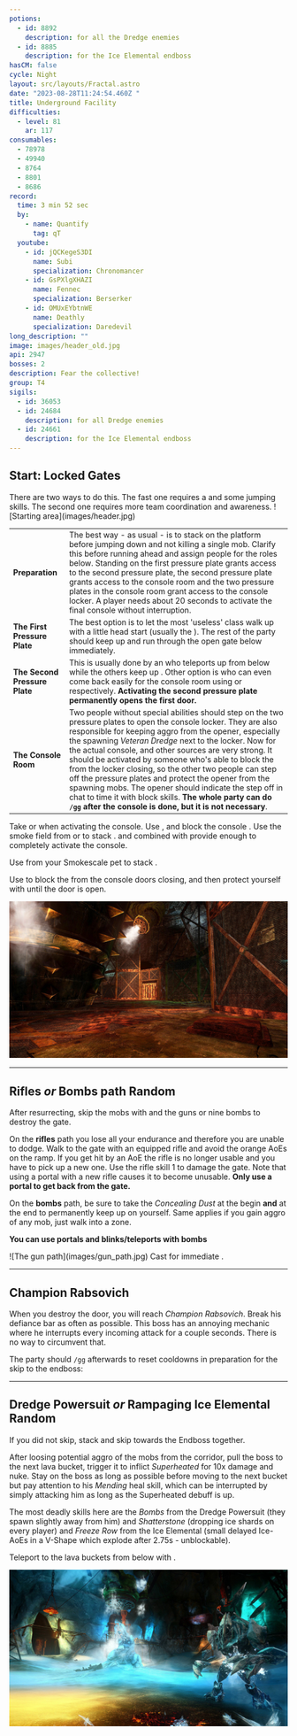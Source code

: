 ```yaml
---
potions:
  - id: 8892
    description: for all the Dredge enemies
  - id: 8885
    description: for the Ice Elemental endboss
hasCM: false
cycle: Night
layout: src/layouts/Fractal.astro
date: "2023-08-28T11:24:54.460Z "
title: Underground Facility
difficulties:
  - level: 81
    ar: 117
consumables:
  - 78978
  - 49940
  - 8764
  - 8801
  - 8686
record:
  time: 3 min 52 sec
  by:
    - name: Quantify
      tag: qT
  youtube:
    - id: jQCKegeS3DI
      name: Subi
      specialization: Chronomancer
    - id: GsPXlgXHAZI
      name: Fennec
      specialization: Berserker
    - id: OMUxEYbtnWE
      name: Deathly
      specialization: Daredevil
long_description: ""
image: images/header_old.jpg
api: 2947
bosses: 2
description: Fear the collective!
group: T4
sigils:
  - id: 36053
  - id: 24684
    description: for all Dredge enemies
  - id: 24661
    description: for the Ice Elemental endboss
---
```


## Start: Locked Gates <Item id="8892" disableText/><Item id="24684" disableText/>

<Grid>
<GridItem sm="7">

<Warning>
There are two ways to do this. The fast one requires a <Item id="78978"/> and some jumping skills. The second one requires more team coordination and awareness.
</Warning>

<Divider text="Fast way"/>

<Tabs>
<Tab specialization="Guardian">
<ProfessionVideo title="Portal into the cage (variant 1)" profession="Guardian" src="N5RcWdIbIRs"/>
<ProfessionVideo title="Portal into the cage (variant 2)" profession="Guardian" src="Nzi7wRSNY7Q"/>
</Tab>

<Tab specialization="Warrior">
<ProfessionVideo title="Portal past the first gate" profession="Warrior" timestamp="105" src="REnmbN7sZFQ"/>
</Tab>

<Tab specialization="Revenant">
<ProfessionVideo title="Portal past the first gate" profession="Renegade" timestamp="144" src="REnmbN7sZFQ"/>
</Tab>

<Tab specialization="Thief">
<ProfessionVideo title="Portal into the cage" profession="Thief" timestamp="484" src="Alpgs_GaZV0"/>
</Tab>
</Tabs>

</GridItem>

<GridItem sm="5">
![Starting area](images/header.jpg)
</GridItem>
</Grid>

<Divider text="Normal way (slower)"/>

|                               |                                                                                                                                                                                                                                                                                                                                                                                                                                                                                                                                                                                                                                                                                                                                       |
| ----------------------------- | ------------------------------------------------------------------------------------------------------------------------------------------------------------------------------------------------------------------------------------------------------------------------------------------------------------------------------------------------------------------------------------------------------------------------------------------------------------------------------------------------------------------------------------------------------------------------------------------------------------------------------------------------------------------------------------------------------------------------------------- |
| **Preparation**               | The best way - as usual - is to stack <Effect name="Stealth"/> on the platform before jumping down and not killing a single mob. Clarify this before running ahead and assign people for the roles below. Standing on the first pressure plate grants access to the second pressure plate, the second pressure plate grants access to the console room and the two pressure plates in the console room grant access to the console locker. A player needs about 20 seconds to activate the final console without interruption.                                                                                                                                                                                                        |
| **The First Pressure Plate**  | The best option is to let the most 'useless' class walk up with a little head start (usually the <Specialization name="Warrior"/>). The rest of the party should keep <Effect name="Stealth"/> up and run through the open gate below immediately.                                                                                                                                                                                                                                                                                                                                                                                                                                                                                    |
| **The Second Pressure Plate** | This is usually done by an <Specialization name="Elementalist"/> who teleports up from below while the others keep up <Effect name="Stealth"/>. Other option is <Specialization name="Thief"/> who can even come back easily for the console room using <Skill id="13106"/> or <Skill id="10197"/> respectively. **Activating the second pressure plate permanently opens the first door.**                                                                                                                                                                                                                                                                                                                                           |
| **The Console Room**          | Two people without special abilities should step on the two pressure plates to open the console locker. They are also responsible for keeping aggro from the opener, especially the spawning _Veteran Dredge_ next to the locker. Now for the actual console, <Item id="8686"/> and other <Effect name="Stealth"/> sources are very strong. It should be activated by someone who's able to block the <Control name="Knockback"/> from the locker closing, so the other two people can step off the pressure plates and protect the opener from the spawning mobs. The opener should indicate the step off in chat to time it with block skills. **The whole party can do `/gg` after the console is done, but it is not necessary**. |

<Tabs>
<Tab specialization="Elementalist">
Take <Skill id="5536"/> or <Skill id="5641"/> when activating the console.
</Tab>

<Tab specialization="Guardian">
Use <Skill id="30029"/>, <Skill id="9084"/> and <Skill id="9253"/> block the console <Control name="Knockback"/>.
</Tab>

<Tab specialization="Thief">
Use the smoke field from <Skill id="13113"/> or <Skill id="13065"/> to stack <Effect name="Stealth"/>. <Skill id="13027"/> and <Skill id="13117"/> combined with <Trait id="1136"/> provide enough <Effect name="Stealth"/> to completely activate the console.
</Tab>

<Tab specialization="Ranger">

Use <Skill id="31568"/> from your Smokescale pet to stack <Effect name="Stealth"/>.
</Tab>

<Tab specialization="Renegade">
Use <Skill name="Inspiring Reinforcement"/> to block the <Control name="Knockback"/> from the console doors closing, and then protect yourself with <Skill name="Protective Solace"/> until the door is open.
</Tab>
</Tabs>

![Console locker](images/console_locker.jpg)

---

## Rifles _or_ Bombs path <Item id="8892" disableText/><Item id="24684" disableText/><Label>Random</Label>

<Grid>
<GridItem sm="8">

After resurrecting, skip the mobs with <Effect name="Stealth"/> and the guns or nine bombs to destroy the gate.

On the **rifles** path you lose all your endurance and therefore you are unable to dodge. Walk to the gate with an equipped rifle and avoid the orange AoEs on the ramp. If you get hit by an AoE the rifle is no longer usable and you have to pick up a new one. Use the rifle skill 1 to damage the gate. Note that using a portal with a new rifle causes it to become unusable. **Only use a portal to get back from the gate.**

On the **bombs** path, be sure to take the _Concealing Dust_ at the begin **and** at the end to permanently keep <Effect name="Stealth"/> up on yourself. Same applies if you gain aggro of any mob, just walk into a <Effect name="Stealth"/> zone.

<Warning>

**You can use portals and blinks/teleports with bombs**

</Warning>
</GridItem>

<GridItem sm="4">
![The gun path](images/gun_path.jpg)

<Tabs>
<Tab specialization="Thief">
Cast <Skill id="13117"/> for immediate <Effect name="Stealth"/>.
</Tab>
</Tabs>
</GridItem>
</Grid>

---

## Champion Rabsovich <Item id="8892" disableText/><Item id="24684" disableText/>

When you destroy the door, you will reach _Champion Rabsovich_. Break his defiance bar as often as possible. This boss has an annoying mechanic where he interrupts every incoming attack for a couple seconds. There is no way to circumvent that.

The party should `/gg` afterwards to reset cooldowns in preparation for the skip to the endboss:

<Tabs>
<Tab specialization="Guardian">
<ProfessionVideo title="Skip to last boss, same for Ranger and Warrior" profession="Guardian" timestamp="103" src="MmJTsOhdQeo"/>
</Tab>

<Tab specialization="Thief">
<ProfessionVideo title="Thief skip to last boss" profession="Thief" timestamp="531" src="Alpgs_GaZV0"/>
</Tab>
</Tabs>

---

## Dredge Powersuit <Item id="8892" disableText/><Item id="24684" disableText/> _or_ Rampaging Ice Elemental <Item id="8885" disableText/><Item id="24661" disableText/><Label>Random</Label>

<Grid>
<GridItem sm="7">

If you did not skip, stack <Effect name="Stealth"/> and skip towards the Endboss together.

After loosing potential aggro of the mobs from the corridor, pull the boss to the next lava bucket, trigger it to inflict _Superheated_ for 10x damage and nuke. Stay on the boss as long as possible before moving to the next bucket but pay attention to his _Mending_ heal skill, which can be interrupted by simply attacking him as long as the Superheated debuff is up.

The most deadly skills here are the _Bombs_ from the Dredge Powersuit (they spawn slightly away from him) and _Shatterstone_ (dropping ice shards on every player) and _Freeze Row_ from the Ice Elemental (small delayed Ice-AoEs in a V-Shape which explode after 2.75s - unblockable).
</GridItem>

<GridItem sm="5">

<Tabs>

<Tab specialization="Thief">

Teleport to the lava buckets from below with <Skill id="13025"/>.
</Tab>
</Tabs>

</GridItem>
</Grid>

![The Rampaging Ice Elemental](images/ice_elemental.jpg)
